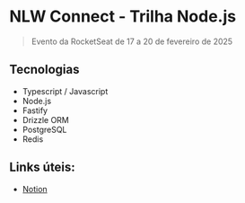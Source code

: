 # NLW Connect - Trilha Node.js

> Evento da RocketSeat de 17 a 20 de fevereiro de 2025

## Tecnologias

- Typescript / Javascript
- Node.js
- Fastify
- Drizzle ORM
- PostgreSQL
- Redis

## Links úteis:

- [Notion](https://efficient-sloth-d85.notion.site/NLW-Connect-337b47bcef1640fc9a536f66dd45d8f1)

